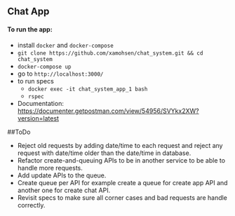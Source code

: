 ## Chat App 

#### To run the app:
- install ``docker`` and ``docker-compose``
- ``git clone https://github.com/xamohsen/chat_system.git && cd chat_system``
- ``docker-compose up``
- go to ``http://localhost:3000/``
- to run specs
    - ``docker exec -it chat_system_app_1 bash``
    - ``rspec``
- Documentation: https://documenter.getpostman.com/view/54956/SVYkx2XW?version=latest

##ToDo

- Reject old requests by adding date/time to each request and reject any request with date/time older than the date/time in database.
- Refactor create-and-queuing APIs to be in another service to be able to handle more requests.
- Add update APIs to the queue.
- Create queue per API for example create a queue for create app API and another one for create chat API.
- Revisit specs to make sure all corner cases and bad requests are handle correctly.
